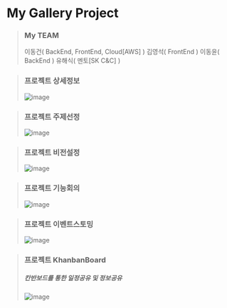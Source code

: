 # My Gallery Project

 > ### My TEAM
 > 이동건( BackEnd, FrontEnd, Cloud[AWS] ) 김영석( FrontEnd ) 이동윤( BackEnd ) 유해식( 멘토[SK C&C] )

 > ### 프로젝트 상세정보
 > ![image](https://user-images.githubusercontent.com/87507644/153648092-54b1718b-53ee-4b93-99f9-2c63f9f32366.png)

 > ### 프로젝트 주제선정
 > ![image](https://user-images.githubusercontent.com/87507644/153768486-a1ea04ec-64ef-41da-8400-2d1cac98ba42.JPG)

 > ### 프로젝트 비전설정
 > ![image](https://user-images.githubusercontent.com/87507644/153768479-27a2aa10-b63c-4ae4-a8dc-cd886187362b.JPG)

 > ### 프로젝트 기능회의
 > ![image](https://user-images.githubusercontent.com/87507644/153768485-24027788-74e0-447b-a7d2-38cfc931cf34.JPG)

 > ### 프로젝트 이벤트스토밍
 > ![image](https://user-images.githubusercontent.com/87507644/153768483-8baa6fd5-b9d9-463d-941b-88ee8aa3127e.JPG)

 > ### 프로젝트 KhanbanBoard
 > ##### 칸반보드를 통한 일정공유 및 정보공유
 > ![image](https://user-images.githubusercontent.com/87507644/153768487-f2be76d0-cf0b-44fd-8594-ba4ed2db7c62.JPG)
